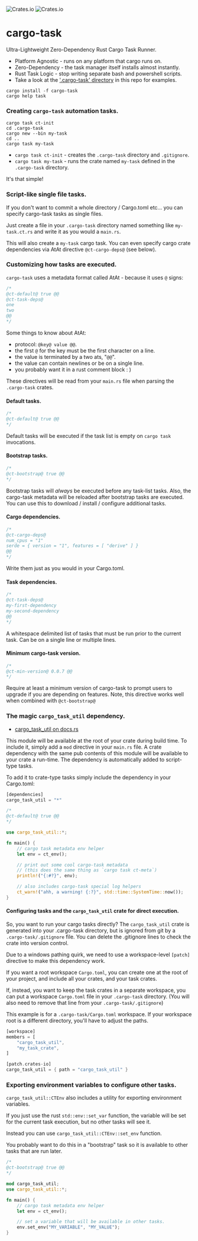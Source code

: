 ![Crates.io](https://img.shields.io/crates/l/cargo-task)
![Crates.io](https://img.shields.io/crates/v/cargo-task)

# cargo-task

Ultra-Lightweight Zero-Dependency Rust Cargo Task Runner.

- Platform Agnostic - runs on any platform that cargo runs on.
- Zero-Dependency - the task manager itself installs almost instantly.
- Rust Task Logic - stop writing separate bash and powershell scripts.
- Take a look at the ['.cargo-task' directory](./.cargo-task) in this repo for examples.

```shell
cargo install -f cargo-task
cargo help task
```

### Creating `cargo-task` automation tasks.

```shell
cargo task ct-init
cd .cargo-task
cargo new --bin my-task
cd ..
cargo task my-task
```

- `cargo task ct-init` - creates the `.cargo-task` directory and `.gitignore`.
- `cargo task my-task` - runs the crate named `my-task` defined in the `.cargo-task` directory.

It's that simple!

### Script-like single file tasks.

If you don't want to commit a whole directory / Cargo.toml etc... you can
specify cargo-task tasks as single files.

Just create a file in your `.cargo-task` directory named something like
`my-task.ct.rs` and write it as you would a `main.rs`.

This will also create a `my-task` cargo task. You can even specify cargo
crate dependencies via AtAt directive `@ct-cargo-deps@` (see below).

### Customizing how tasks are executed.

`cargo-task` uses a metadata format called AtAt - because it uses `@` signs:

```rust
/*
@ct-default@ true @@
@ct-task-deps@
one
two
@@
*/
```

Some things to know about AtAt:
- protocol: `@key@ value @@`.
- the first `@` for the key must be the first character on a line.
- the value is terminated by a two ats, "`@@`".
- the value can contain newlines or be on a single line.
- you probably want it in a rust comment block : )

These directives will be read from your `main.rs` file when parsing the
`.cargo-task` crates.

#### Default tasks.

```rust
/*
@ct-default@ true @@
*/
```

Default tasks will be executed if the task list is empty on `cargo task`
invocations.

#### Bootstrap tasks.

```rust
/*
@ct-bootstrap@ true @@
*/
```

Bootstrap tasks will *always* be executed before any task-list tasks.
Also, the cargo-task metadata will be reloaded after bootstrap tasks
are executed. You can use this to download / install / configure
additional tasks.

#### Cargo dependencies.

```rust
/*
@ct-cargo-deps@
num_cpus = "1"
serde = { version = "1", features = [ "derive" ] }
@@
*/
```

Write them just as you would in your Cargo.toml.

#### Task dependencies.

```rust
/*
@ct-task-deps@
my-first-dependency
my-second-dependency
@@
*/
```

A whitespace delimited list of tasks that must be run prior to the current
task. Can be on a single line or multiple lines.

#### Minimum cargo-task version.

```rust
/*
@ct-min-version@ 0.0.7 @@
*/
```

Require at least a minimum version of cargo-task to prompt users
to upgrade if you are depending on features.
Note, this directive works well when combined with `@ct-bootstrap@`

### The magic `cargo_task_util` dependency.

- [cargo_task_util on docs.rs](https://docs.rs/cargo-task/latest/cargo_task/cargo_task_util/index.html)

This module will be available at the root of your crate during build time.
To include it, simply add a `mod` directive in your `main.rs` file.
A crate dependency with the same pub contents of this module will be
available to your crate a run-time. The dependency is automatically added
to script-type tasks.

To add it to crate-type tasks simply include the dependency in your
Cargo.toml:

```rust
[dependencies]
cargo_task_util = "*"
```

```rust
/*
@ct-default@ true @@
*/

use cargo_task_util::*;

fn main() {
    // cargo task metadata env helper
    let env = ct_env();

    // print out some cool cargo-task metadata
    // (this does the same thing as `cargo task ct-meta`)
    println!("{:#?}", env);

    // also includes cargo-task special log helpers
    ct_warn!("ahh, a warning! {:?}", std::time::SystemTime::now());
}
```

#### Configuring tasks and the `cargo_task_util` crate for direct execution.

So, you want to run your cargo tasks directly? The `cargo_task_util` crate
is generated into your .cargo-task directory, but is ignored from git
by a `.cargo-task/.gitignore` file. You can delete the .gitignore lines
to check the crate into version control.

Due to a windows pathing quirk, we need to use a workspace-level `[patch]`
directive to make this dependency work.

If you want a root workspace `Cargo.toml`, you can create one at the root
of your project, and include all your crates, and your task crates.

If, instead, you want to keep the task crates in a separate workspace,
you can put a workspace `Cargo.toml` file in your `.cargo-task` directory.
(You will also need to remove that line from your `.cargo-task/.gitignore`)

This example is for a `.cargo-task/Cargo.toml` workspace. If your workspace
root is a different directory, you'll have to adjust the paths.

```rust
[workspace]
members = [
    "cargo_task_util",
    "my_task_crate",
]

[patch.crates-io]
cargo_task_util = { path = "cargo_task_util" }
```

### Exporting environment variables to configure other tasks.

`cargo_task_util::CTEnv` also includes a utility for exporting environment
variables.

If you just use the rust `std::env::set_var` function, the variable will
be set for the current task execution, but no other tasks will see it.

Instead you can use `cargo_task_util::CTEnv::set_env` function.

You probably want to do this in a "bootstrap" task so it is available
to other tasks that are run later.

```rust
/*
@ct-bootstrap@ true @@
*/

mod cargo_task_util;
use cargo_task_util::*;

fn main() {
    // cargo task metadata env helper
    let env = ct_env();

    // set a variable that will be available in other tasks.
    env.set_env("MY_VARIABLE", "MY_VALUE");
}
```
